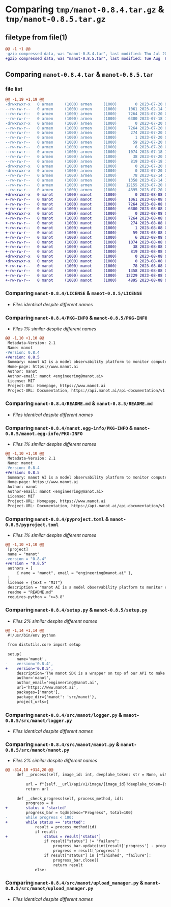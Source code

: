 # Comparing `tmp/manot-0.8.4.tar.gz` & `tmp/manot-0.8.5.tar.gz`

## filetype from file(1)

```diff
@@ -1 +1 @@
-gzip compressed data, was "manot-0.8.4.tar", last modified: Thu Jul 20 08:31:07 2023, max compression
+gzip compressed data, was "manot-0.8.5.tar", last modified: Tue Aug  8 08:25:28 2023, max compression
```

## Comparing `manot-0.8.4.tar` & `manot-0.8.5.tar`

### file list

```diff
@@ -1,19 +1,19 @@
-drwxrwxr-x   0 armen     (1000) armen     (1000)        0 2023-07-20 08:31:07.203016 manot-0.8.4/
--rw-rw-r--   0 armen     (1000) armen     (1000)     1061 2023-02-14 12:07:02.000000 manot-0.8.4/LICENSE
--rw-rw-r--   0 armen     (1000) armen     (1000)     7264 2023-07-20 08:31:07.203016 manot-0.8.4/PKG-INFO
--rw-rw-r--   0 armen     (1000) armen     (1000)     6300 2023-07-18 11:34:28.000000 manot-0.8.4/README.md
-drwxrwxr-x   0 armen     (1000) armen     (1000)        0 2023-07-20 08:31:07.203016 manot-0.8.4/manot.egg-info/
--rw-rw-r--   0 armen     (1000) armen     (1000)     7264 2023-07-20 08:31:07.000000 manot-0.8.4/manot.egg-info/PKG-INFO
--rw-rw-r--   0 armen     (1000) armen     (1000)      274 2023-07-20 08:31:07.000000 manot-0.8.4/manot.egg-info/SOURCES.txt
--rw-rw-r--   0 armen     (1000) armen     (1000)        1 2023-07-20 08:31:07.000000 manot-0.8.4/manot.egg-info/dependency_links.txt
--rw-rw-r--   0 armen     (1000) armen     (1000)       59 2023-07-20 08:31:07.000000 manot-0.8.4/manot.egg-info/requires.txt
--rw-rw-r--   0 armen     (1000) armen     (1000)        6 2023-07-20 08:31:07.000000 manot-0.8.4/manot.egg-info/top_level.txt
--rw-rw-r--   0 armen     (1000) armen     (1000)     1074 2023-07-18 11:34:28.000000 manot-0.8.4/pyproject.toml
--rw-rw-r--   0 armen     (1000) armen     (1000)       38 2023-07-20 08:31:07.203016 manot-0.8.4/setup.cfg
--rw-rw-r--   0 armen     (1000) armen     (1000)      819 2023-07-18 11:34:28.000000 manot-0.8.4/setup.py
-drwxrwxr-x   0 armen     (1000) armen     (1000)        0 2023-07-20 08:31:07.203016 manot-0.8.4/src/
-drwxrwxr-x   0 armen     (1000) armen     (1000)        0 2023-07-20 08:31:07.203016 manot-0.8.4/src/manot/
--rw-rw-r--   0 armen     (1000) armen     (1000)       78 2023-02-14 12:07:02.000000 manot-0.8.4/src/manot/__init__.py
--rw-rw-r--   0 armen     (1000) armen     (1000)     1358 2023-02-14 12:07:02.000000 manot-0.8.4/src/manot/logger.py
--rw-rw-r--   0 armen     (1000) armen     (1000)    12155 2023-07-20 08:29:25.000000 manot-0.8.4/src/manot/manot.py
--rw-rw-r--   0 armen     (1000) armen     (1000)     4895 2023-07-20 08:29:21.000000 manot-0.8.4/src/manot/upload_manager.py
+drwxrwxr-x   0 manot     (1000) manot     (1000)        0 2023-08-08 08:25:28.278383 manot-0.8.5/
+-rw-rw-r--   0 manot     (1000) manot     (1000)     1061 2023-08-08 08:23:04.000000 manot-0.8.5/LICENSE
+-rw-rw-r--   0 manot     (1000) manot     (1000)     7264 2023-08-08 08:25:28.278383 manot-0.8.5/PKG-INFO
+-rw-rw-r--   0 manot     (1000) manot     (1000)     6300 2023-08-08 08:23:04.000000 manot-0.8.5/README.md
+drwxrwxr-x   0 manot     (1000) manot     (1000)        0 2023-08-08 08:25:28.278383 manot-0.8.5/manot.egg-info/
+-rw-rw-r--   0 manot     (1000) manot     (1000)     7264 2023-08-08 08:25:28.000000 manot-0.8.5/manot.egg-info/PKG-INFO
+-rw-rw-r--   0 manot     (1000) manot     (1000)      274 2023-08-08 08:25:28.000000 manot-0.8.5/manot.egg-info/SOURCES.txt
+-rw-rw-r--   0 manot     (1000) manot     (1000)        1 2023-08-08 08:25:28.000000 manot-0.8.5/manot.egg-info/dependency_links.txt
+-rw-rw-r--   0 manot     (1000) manot     (1000)       59 2023-08-08 08:25:28.000000 manot-0.8.5/manot.egg-info/requires.txt
+-rw-rw-r--   0 manot     (1000) manot     (1000)        6 2023-08-08 08:25:28.000000 manot-0.8.5/manot.egg-info/top_level.txt
+-rw-rw-r--   0 manot     (1000) manot     (1000)     1074 2023-08-08 08:25:17.000000 manot-0.8.5/pyproject.toml
+-rw-rw-r--   0 manot     (1000) manot     (1000)       38 2023-08-08 08:25:28.278383 manot-0.8.5/setup.cfg
+-rw-rw-r--   0 manot     (1000) manot     (1000)      819 2023-08-08 08:25:17.000000 manot-0.8.5/setup.py
+drwxrwxr-x   0 manot     (1000) manot     (1000)        0 2023-08-08 08:25:28.278383 manot-0.8.5/src/
+drwxrwxr-x   0 manot     (1000) manot     (1000)        0 2023-08-08 08:25:28.278383 manot-0.8.5/src/manot/
+-rw-rw-r--   0 manot     (1000) manot     (1000)       78 2023-08-08 08:23:04.000000 manot-0.8.5/src/manot/__init__.py
+-rw-rw-r--   0 manot     (1000) manot     (1000)     1358 2023-08-08 08:23:04.000000 manot-0.8.5/src/manot/logger.py
+-rw-rw-r--   0 manot     (1000) manot     (1000)    12229 2023-08-08 08:23:04.000000 manot-0.8.5/src/manot/manot.py
+-rw-rw-r--   0 manot     (1000) manot     (1000)     4895 2023-08-08 08:23:04.000000 manot-0.8.5/src/manot/upload_manager.py
```

### Comparing `manot-0.8.4/LICENSE` & `manot-0.8.5/LICENSE`

 * *Files identical despite different names*

### Comparing `manot-0.8.4/PKG-INFO` & `manot-0.8.5/PKG-INFO`

 * *Files 1% similar despite different names*

```diff
@@ -1,10 +1,10 @@
 Metadata-Version: 2.1
 Name: manot
-Version: 0.8.4
+Version: 0.8.5
 Summary: manot AI is a model observability platform to monitor computer vision performance in real-time.
 Home-page: https://www.manot.ai
 Author: manot
 Author-email: manot <engineering@manot.ai>
 License: MIT
 Project-URL: Homepage, https://www.manot.ai
 Project-URL: Documentation, https://api.manot.ai/api-documentation/v1
```

### Comparing `manot-0.8.4/README.md` & `manot-0.8.5/README.md`

 * *Files identical despite different names*

### Comparing `manot-0.8.4/manot.egg-info/PKG-INFO` & `manot-0.8.5/manot.egg-info/PKG-INFO`

 * *Files 1% similar despite different names*

```diff
@@ -1,10 +1,10 @@
 Metadata-Version: 2.1
 Name: manot
-Version: 0.8.4
+Version: 0.8.5
 Summary: manot AI is a model observability platform to monitor computer vision performance in real-time.
 Home-page: https://www.manot.ai
 Author: manot
 Author-email: manot <engineering@manot.ai>
 License: MIT
 Project-URL: Homepage, https://www.manot.ai
 Project-URL: Documentation, https://api.manot.ai/api-documentation/v1
```

### Comparing `manot-0.8.4/pyproject.toml` & `manot-0.8.5/pyproject.toml`

 * *Files 1% similar despite different names*

```diff
@@ -1,10 +1,10 @@
 [project]
 name = "manot"
-version = "0.8.4"
+version = "0.8.5"
 authors = [
     { name = "manot", email = "engineering@manot.ai" },
 ]
 license = {text = "MIT"}
 description = "manot AI is a model observability platform to monitor computer vision performance in real-time."
 readme = "README.md"
 requires-python = ">=3.8"
```

### Comparing `manot-0.8.4/setup.py` & `manot-0.8.5/setup.py`

 * *Files 2% similar despite different names*

```diff
@@ -1,14 +1,14 @@
 #!/usr/bin/env python
 
 from distutils.core import setup
 
 setup(
     name='manot',
-    version='0.8.4',
+    version='0.8.5',
     description='The manot SDK is a wrapper on top of our API to make it easier to work with our model performance monitoring system. Using our SDK you can quickly set up your project by defining a few key parameters, including the paths to your data, classes and model. Once the project is set up you will be able to use the evaluation method to extract outliers that manot has detected on the new unstructured data that the performance of the model is evaluated on.',
     author='manot',
     author_email='engineering@manot.ai',
     url='https://www.manot.ai',
     packages=['manot'],
     package_dir={'manot': 'src/manot'},
     project_urls={
```

### Comparing `manot-0.8.4/src/manot/logger.py` & `manot-0.8.5/src/manot/logger.py`

 * *Files identical despite different names*

### Comparing `manot-0.8.4/src/manot/manot.py` & `manot-0.8.5/src/manot/manot.py`

 * *Files 2% similar despite different names*

```diff
@@ -314,18 +314,20 @@
     def __process(self, image_id: int, deeplake_token: str = None, with_inference=False,huggingface_model=None):
 
         url = f"{self.__url}/api/v1/image/{image_id}?deeplake_token={deeplake_token}&with_inference={with_inference}&huggingface_model={huggingface_model}&time={time.time()}"
         return url
 
     def __check_progress(self, process_method, id):
         progress = 0
+        status = 'started'
         progress_bar = tqdm(desc="Progress", total=100)
-        while progress < 100:
+        while status == 'started':
             result = process_method(id)
             if result:
+                status = result['status']
                 if result["status"] != "failure":
                     progress_bar.update(int(result['progress'] - progress))
                     progress = result['progress']
                 if result["status"] in ["finished", "failure"]:
                     progress_bar.close()
                     return result
             else:
```

### Comparing `manot-0.8.4/src/manot/upload_manager.py` & `manot-0.8.5/src/manot/upload_manager.py`

 * *Files identical despite different names*

